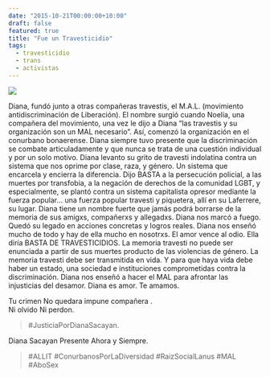 ```yaml
---
date: "2015-10-21T00:00:00+10:00"
draft: false
featured: true
title: "Fue un Travesticidio"
tags:
  - travesticidio
  - trans
  - activistas
---
```


![](/images/post/20151021.jpg/)

Diana, fundó junto a otras compañeras travestis, el M.A.L. (movimiento antidiscriminación de Liberación). El nombre surgió cuando Noelia, una compañera del movimiento, una vez le dijo a Diana “las travestis y su organización son un MAL necesario”. Así, comenzó la organización en el conurbano bonaerense. Diana siempre tuvo presente que la discriminación se combate articuladamente y que nunca se trata de una cuestión individual y por un solo motivo. Diana levanto su grito de travesti indolatina contra un sistema que nos oprime por clase, raza, y género. Un sistema que encarcela y encierra la diferencia. Dijo BASTA a la persecución policial, a las muertes por transfobia, a la negación de derechos de la comunidad LGBT, y especialmente, se plantó contra un sistema capitalista opresor mediante la fuerza popular… una fuerza popular travesti y piquetera, allí en su Laferrere, su lugar. Diana tiene un nombre fuerte que jamás podrá borrarse de la memoria de sus amigxs, compañerxs y allegadxs. Diana nos marcó a fuego. Quedó su legado en acciones concretas y logros reales. Diana nos enseñó mucho de todo y hay de ella mucho en nosotrxs. El amor vence al odio. Ella diría BASTA DE TRAVESTICIDIOS. La memoria travesti no puede ser enunciada a partir de sus muertes producto de las violencias de género. La memoria travesti debe ser transmitida en vida. Y para que haya vida debe haber un estado, una sociedad e instituciones comprometidas contra la discriminación. Diana nos enseñó a hacer el MAL para afrontar las injusticias del desamor. Diana es amor. Te amamos.

Tu crimen No quedara impune compañera .               
Ni olvido  Ni perdon.

> #JusticiaPorDianaSacayan.

Diana Sacayan Presente Ahora y Siempre.

> #ALLIT  #ConurbanosPorLaDiversidad #RaizSocialLanus #MAL #AboSex